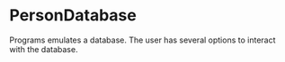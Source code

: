 # PersonDatabase
Programs emulates a database. The user has several options to interact with the database.
